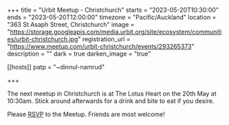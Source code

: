 +++ 
title = "Urbit Meetup - Christchurch" 
starts = "2023-05-20T10:30:00" 
ends = "2023-05-20T12:00:00" 
timezone = "Pacific/Auckland" 
location = "363 St Asaph Street, Christchurch" 
image = "https://storage.googleapis.com/media.urbit.org/site/ecosystem/communities/urbit-christchurch.jpg" 
registration_url = "https://www.meetup.com/urbit-christchurch/events/293265373" 
description = "" 
dark = true 
darken_image = "true"

[[hosts]] patp = "~dinnul-namrud"

+++

The next meetup in Christchurch is at The Lotus Heart on the 20th May at 10:30am. Stick around afterwards for a drink and bite to eat if you desire.

Please [RSVP](https://www.meetup.com/urbit-christchurch/events/293265373) to the Meetup. Friends are most welcome!




